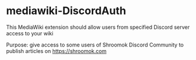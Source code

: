 # mediawiki-DiscordAuth
This MediaWiki extension should allow users from specified Discord server access to your wiki

Purpose: give access to some users of Shroomok Discord Community to publish articles on https://shroomok.com
